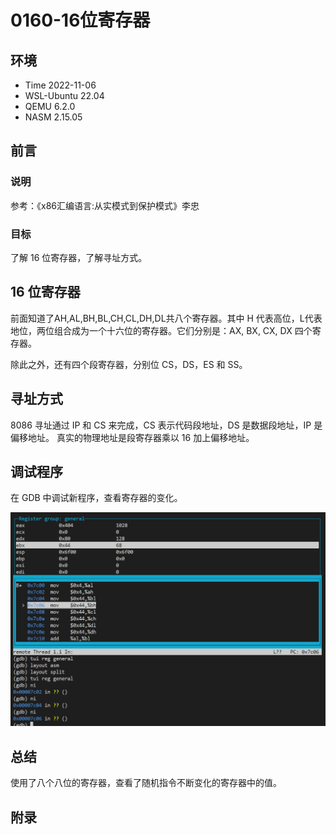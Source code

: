 # 0160-16位寄存器

## 环境

- Time 2022-11-06
- WSL-Ubuntu 22.04
- QEMU 6.2.0
- NASM 2.15.05

## 前言

### 说明

参考：《x86汇编语言:从实模式到保护模式》李忠

### 目标

了解 16 位寄存器，了解寻址方式。

## 16 位寄存器

前面知道了AH,AL,BH,BL,CH,CL,DH,DL共八个寄存器。其中 H 代表高位，L代表地位，两位组合成为一个十六位的寄存器。它们分别是：AX, BX, CX, DX 四个寄存器。

除此之外，还有四个段寄存器，分别位 CS，DS，ES 和 SS。

## 寻址方式

8086 寻址通过 IP 和 CS 来完成，CS 表示代码段地址，DS 是数据段地址，IP 是偏移地址。
真实的物理地址是段寄存器乘以 16 加上偏移地址。

## 调试程序

在 GDB 中调试新程序，查看寄存器的变化。

![查看寄存器][1]

[1]: images/debug-regs.png

## 总结

使用了八个八位的寄存器，查看了随机指令不断变化的寄存器中的值。

## 附录
